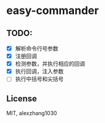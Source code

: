 # easy-commander 

## TODO: 

- [x] 解析命令行号参数
- [x] 注册回调
- [x] 检测参数，并执行相应的回调
- [x] 执行回调，注入参数
- [ ] 执行中括号和尖括号

## License 

MIT, alexzhang1030